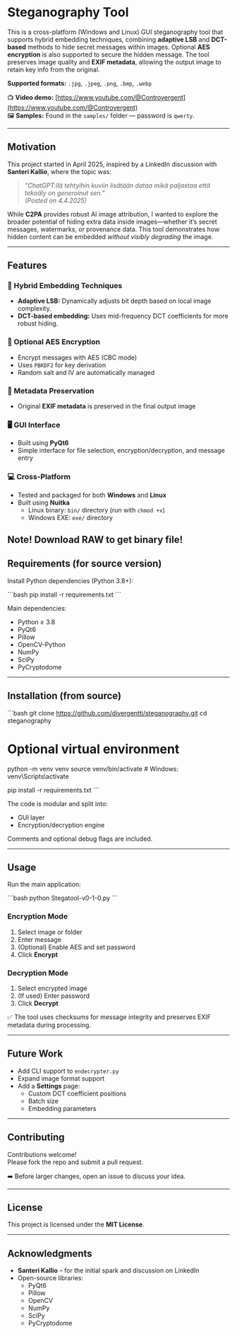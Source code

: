 # Steganography Tool

This is a cross-platform (Windows and Linux) GUI steganography tool that supports hybrid embedding techniques, combining **adaptive LSB** and **DCT-based** methods to hide secret messages within images. Optional **AES encryption** is also supported to secure the hidden message. The tool preserves image quality and **EXIF metadata**, allowing the output image to retain key info from the original.

**Supported formats:** `.jpg`, `.jpeg`, `.png`, `.bmp`, `.webp`

📺 **Video demo:** [https://www.youtube.com/@Controvergent](https://www.youtube.com/@Controvergent)  
🖼️ **Samples:** Found in the `samples/` folder — password is `qwerty`.

---

## Motivation

This project started in April 2025, inspired by a LinkedIn discussion with **Santeri Kallio**, where the topic was:

> *"ChatGPT:llä tehtyihin kuviin lisätään dataa mikä paljastaa että tekoäly on generoinut sen."*  
> *(Posted on 4.4.2025)*

While **C2PA** provides robust AI image attribution, I wanted to explore the broader potential of hiding extra data inside images—whether it’s secret messages, watermarks, or provenance data. This tool demonstrates how hidden content can be embedded *without visibly degrading* the image.

---

## Features

### 🧠 Hybrid Embedding Techniques

- **Adaptive LSB:** Dynamically adjusts bit depth based on local image complexity.
- **DCT-based embedding:** Uses mid-frequency DCT coefficients for more robust hiding.

### 🔐 Optional AES Encryption

- Encrypt messages with AES (CBC mode)
- Uses `PBKDF2` for key derivation
- Random salt and IV are automatically managed

### 🧾 Metadata Preservation

- Original **EXIF metadata** is preserved in the final output image

### 🖥️ GUI Interface

- Built using **PyQt6**
- Simple interface for file selection, encryption/decryption, and message entry

### 💻 Cross-Platform

- Tested and packaged for both **Windows** and **Linux**
- Built using **Nuitka**
  - Linux binary: `bin/` directory (run with `chmod +x`)
  - Windows EXE: `exe/` directory

**Note! Download RAW to get binary file!**
---

## Requirements (for source version)

Install Python dependencies (Python 3.8+):

\`\`\`bash
pip install -r requirements.txt
\`\`\`

Main dependencies:

- Python ≥ 3.8
- PyQt6
- Pillow
- OpenCV-Python
- NumPy
- SciPy
- PyCryptodome

---

## Installation (from source)

\`\`\`bash
git clone https://github.com/divergentti/steganography.git
cd steganography

# Optional virtual environment
python -m venv venv
source venv/bin/activate  # Windows: venv\Scripts\activate

pip install -r requirements.txt
\`\`\`

The code is modular and split into:
- GUI layer
- Encryption/decryption engine

Comments and optional debug flags are included.

---

## Usage

Run the main application:

\`\`\`bash
python Stegatool-v0-1-0.py
\`\`\`

### Encryption Mode

1. Select image or folder
2. Enter message
3. (Optional) Enable AES and set password
4. Click **Encrypt**

### Decryption Mode

1. Select encrypted image
2. (If used) Enter password
3. Click **Decrypt**

✅ The tool uses checksums for message integrity and preserves EXIF metadata during processing.

---

## Future Work

- Add CLI support to `endecrypter.py`
- Expand image format support
- Add a **Settings** page:
  - Custom DCT coefficient positions
  - Batch size
  - Embedding parameters

---

## Contributing

Contributions welcome!  
Please fork the repo and submit a pull request.

➡️ Before larger changes, open an issue to discuss your idea.

---

## License

This project is licensed under the **MIT License**.

---

## Acknowledgments

- **Santeri Kallio** – for the initial spark and discussion on LinkedIn
- Open-source libraries:
  - PyQt6
  - Pillow
  - OpenCV
  - NumPy
  - SciPy
  - PyCryptodome
